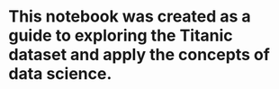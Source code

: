 # This notebook was created as a guide to exploring the Titanic dataset and apply the concepts of data science.
